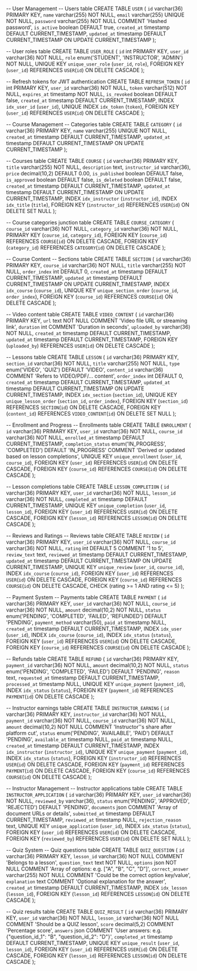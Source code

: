 -- User Management
-- Users table
CREATE TABLE `USER` (
`id` varchar(36) PRIMARY KEY,
`name` varchar(255) NOT NULL,
`email` varchar(255) UNIQUE NOT NULL,
`password` varchar(255) NOT NULL COMMENT 'Hashed password',
`is_active` boolean DEFAULT true,
`created_at` timestamp DEFAULT CURRENT_TIMESTAMP,
`updated_at` timestamp DEFAULT CURRENT_TIMESTAMP ON UPDATE CURRENT_TIMESTAMP
);

-- User roles table
CREATE TABLE `USER_ROLE` (
`id` int PRIMARY KEY,
`user_id` varchar(36) NOT NULL,
`role` enum('STUDENT', 'INSTRUCTOR', 'ADMIN') NOT NULL,
UNIQUE KEY `unique_user_role` (`user_id`, `role`),
FOREIGN KEY (`user_id`) REFERENCES `USER`(`id`) ON DELETE CASCADE
);

-- Refresh tokens for JWT authentication
CREATE TABLE `REFRESH_TOKEN` (
`id` int PRIMARY KEY,
`user_id` varchar(36) NOT NULL,
`token` varchar(512) NOT NULL,
`expires_at` timestamp NOT NULL,
`is_revoked` boolean DEFAULT false,
`created_at` timestamp DEFAULT CURRENT_TIMESTAMP,
INDEX `idx_user_id` (`user_id`),
UNIQUE INDEX `idx_token` (`token`),
FOREIGN KEY (`user_id`) REFERENCES `USER`(`id`) ON DELETE CASCADE
);

-- Course Management
-- Categories table
CREATE TABLE `CATEGORY` (
`id` varchar(36) PRIMARY KEY,
`name` varchar(255) UNIQUE NOT NULL,
`created_at` timestamp DEFAULT CURRENT_TIMESTAMP,
`updated_at` timestamp DEFAULT CURRENT_TIMESTAMP ON UPDATE CURRENT_TIMESTAMP
);

-- Courses table
CREATE TABLE `COURSE` (
`id` varchar(36) PRIMARY KEY,
`title` varchar(255) NOT NULL,
`description` text,
`instructor_id` varchar(36),
`price` decimal(10,2) DEFAULT 0.00,
`is_published` boolean DEFAULT false,
`is_approved` boolean DEFAULT false,
`is_deleted` boolean DEFAULT false,
`created_at` timestamp DEFAULT CURRENT_TIMESTAMP,
`updated_at` timestamp DEFAULT CURRENT_TIMESTAMP ON UPDATE CURRENT_TIMESTAMP,
INDEX `idx_instructor` (`instructor_id`),
INDEX `idx_title` (`title`),
FOREIGN KEY (`instructor_id`) REFERENCES `USER`(`id`) ON DELETE SET NULL
);

-- Course categories junction table
CREATE TABLE `COURSE_CATEGORY` (
`course_id` varchar(36) NOT NULL,
`category_id` varchar(36) NOT NULL,
PRIMARY KEY (`course_id`, `category_id`),
FOREIGN KEY (`course_id`) REFERENCES `COURSE`(`id`) ON DELETE CASCADE,
FOREIGN KEY (`category_id`) REFERENCES `CATEGORY`(`id`) ON DELETE CASCADE
);

-- Course Content
-- Sections table
CREATE TABLE `SECTION` (
`id` varchar(36) PRIMARY KEY,
`course_id` varchar(36) NOT NULL,
`title` varchar(255) NOT NULL,
`order_index` int DEFAULT 0,
`created_at` timestamp DEFAULT CURRENT_TIMESTAMP,
`updated_at` timestamp DEFAULT CURRENT_TIMESTAMP ON UPDATE CURRENT_TIMESTAMP,
INDEX `idx_course` (`course_id`),
UNIQUE KEY `unique_section_order` (`course_id`, `order_index`),
FOREIGN KEY (`course_id`) REFERENCES `COURSE`(`id`) ON DELETE CASCADE
);

-- Video content table
CREATE TABLE `VIDEO_CONTENT` (
`id` varchar(36) PRIMARY KEY,
`url` text NOT NULL COMMENT 'Video file URL or streaming link',
`duration` int COMMENT 'Duration in seconds',
`uploaded_by` varchar(36) NOT NULL,
`created_at` timestamp DEFAULT CURRENT_TIMESTAMP,
`updated_at` timestamp DEFAULT CURRENT_TIMESTAMP,
FOREIGN KEY (`uploaded_by`) REFERENCES `USER`(`id`) ON DELETE CASCADE
);

-- Lessons table
CREATE TABLE `LESSON` (
`id` varchar(36) PRIMARY KEY,
`section_id` varchar(36) NOT NULL,
`title` varchar(255) NOT NULL,
`type` enum('VIDEO', 'QUIZ') DEFAULT 'VIDEO',
`content_id` varchar(36) COMMENT 'Refers to VIDEO/PDF/... content',
`order_index` int DEFAULT 0,
`created_at` timestamp DEFAULT CURRENT_TIMESTAMP,
`updated_at` timestamp DEFAULT CURRENT_TIMESTAMP ON UPDATE CURRENT_TIMESTAMP,
INDEX `idx_section` (`section_id`),
UNIQUE KEY `unique_lesson_order` (`section_id`, `order_index`),
FOREIGN KEY (`section_id`) REFERENCES `SECTION`(`id`) ON DELETE CASCADE,
FOREIGN KEY (`content_id`) REFERENCES `VIDEO_CONTENT`(`id`) ON DELETE SET NULL
);

-- Enrollment and Progress
-- Enrollments table
CREATE TABLE `ENROLLMENT` (
`id` varchar(36) PRIMARY KEY,
`user_id` varchar(36) NOT NULL,
`course_id` varchar(36) NOT NULL,
`enrolled_at` timestamp DEFAULT CURRENT_TIMESTAMP,
`completion_status` enum('IN_PROGRESS', 'COMPLETED') DEFAULT 'IN_PROGRESS' COMMENT 'Derived or updated based on lesson completions',
UNIQUE KEY `unique_enrollment` (`user_id`, `course_id`),
FOREIGN KEY (`user_id`) REFERENCES `USER`(`id`) ON DELETE CASCADE,
FOREIGN KEY (`course_id`) REFERENCES `COURSE`(`id`) ON DELETE CASCADE
);

-- Lesson completions table
CREATE TABLE `LESSON_COMPLETION` (
`id` varchar(36) PRIMARY KEY,
`user_id` varchar(36) NOT NULL,
`lesson_id` varchar(36) NOT NULL,
`completed_at` timestamp DEFAULT CURRENT_TIMESTAMP,
UNIQUE KEY `unique_completion` (`user_id`, `lesson_id`),
FOREIGN KEY (`user_id`) REFERENCES `USER`(`id`) ON DELETE CASCADE,
FOREIGN KEY (`lesson_id`) REFERENCES `LESSON`(`id`) ON DELETE CASCADE
);

-- Reviews and Ratings
-- Reviews table
CREATE TABLE `REVIEW` (
`id` varchar(36) PRIMARY KEY,
`user_id` varchar(36) NOT NULL,
`course_id` varchar(36) NOT NULL,
`rating` int DEFAULT 5 COMMENT '1 to 5',
`review_text` text,
`reviewed_at` timestamp DEFAULT CURRENT_TIMESTAMP,
`updated_at` timestamp DEFAULT CURRENT_TIMESTAMP ON UPDATE CURRENT_TIMESTAMP,
UNIQUE KEY `unique_review` (`user_id`, `course_id`),
INDEX `idx_course` (`course_id`),
FOREIGN KEY (`user_id`) REFERENCES `USER`(`id`) ON DELETE CASCADE,
FOREIGN KEY (`course_id`) REFERENCES `COURSE`(`id`) ON DELETE CASCADE,
CHECK (rating >= 1 AND rating <= 5)
);

-- Payment System
-- Payments table
CREATE TABLE `PAYMENT` (
`id` varchar(36) PRIMARY KEY,
`user_id` varchar(36) NOT NULL,
`course_id` varchar(36) NOT NULL,
`amount` decimal(10,2) NOT NULL,
`status` enum('PENDING', 'COMPLETED', 'FAILED', 'REFUNDED') DEFAULT 'PENDING',
`payment_method` varchar(50),
`paid_at` timestamp NULL,
`created_at` timestamp DEFAULT CURRENT_TIMESTAMP,
INDEX `idx_user` (`user_id`),
INDEX `idx_course` (`course_id`),
INDEX `idx_status` (`status`),
FOREIGN KEY (`user_id`) REFERENCES `USER`(`id`) ON DELETE CASCADE,
FOREIGN KEY (`course_id`) REFERENCES `COURSE`(`id`) ON DELETE CASCADE
);

-- Refunds table
CREATE TABLE `REFUND` (
`id` varchar(36) PRIMARY KEY,
`payment_id` varchar(36) NOT NULL,
`amount` decimal(10,2) NOT NULL,
`status` enum('PENDING', 'COMPLETED', 'FAILED') DEFAULT 'PENDING',
`reason` text,
`requested_at` timestamp DEFAULT CURRENT_TIMESTAMP,
`processed_at` timestamp NULL,
UNIQUE KEY `unique_payment` (`payment_id`),
INDEX `idx_status` (`status`),
FOREIGN KEY (`payment_id`) REFERENCES `PAYMENT`(`id`) ON DELETE CASCADE
);

-- Instructor earnings table
CREATE TABLE `INSTRUCTOR_EARNING` (
`id` varchar(36) PRIMARY KEY,
`instructor_id` varchar(36) NOT NULL,
`payment_id` varchar(36) NOT NULL,
`course_id` varchar(36) NOT NULL,
`amount` decimal(10,2) NOT NULL COMMENT 'Instructor''s share after platform cut',
`status` enum('PENDING', 'AVAILABLE', 'PAID') DEFAULT 'PENDING',
`available_at` timestamp NULL,
`paid_at` timestamp NULL,
`created_at` timestamp DEFAULT CURRENT_TIMESTAMP,
INDEX `idx_instructor` (`instructor_id`),
UNIQUE KEY `unique_payment` (`payment_id`),
INDEX `idx_status` (`status`),
FOREIGN KEY (`instructor_id`) REFERENCES `USER`(`id`) ON DELETE CASCADE,
FOREIGN KEY (`payment_id`) REFERENCES `PAYMENT`(`id`) ON DELETE CASCADE,
FOREIGN KEY (`course_id`) REFERENCES `COURSE`(`id`) ON DELETE CASCADE
);

-- Instructor Management
-- Instructor applications table
CREATE TABLE `INSTRUCTOR_APPLICATION` (
`id` varchar(36) PRIMARY KEY,
`user_id` varchar(36) NOT NULL,
`reviewed_by` varchar(36),
`status` enum('PENDING', 'APPROVED', 'REJECTED') DEFAULT 'PENDING',
`documents` json COMMENT 'Array of document URLs or details',
`submitted_at` timestamp DEFAULT CURRENT_TIMESTAMP,
`reviewed_at` timestamp NULL,
`rejection_reason` text,
UNIQUE KEY `unique_application` (`user_id`),
INDEX `idx_status` (`status`),
FOREIGN KEY (`user_id`) REFERENCES `USER`(`id`) ON DELETE CASCADE,
FOREIGN KEY (`reviewed_by`) REFERENCES `USER`(`id`) ON DELETE SET NULL
);

-- Quiz System
-- Quiz questions table
CREATE TABLE `QUIZ_QUESTION` (
`id` varchar(36) PRIMARY KEY,
`lesson_id` varchar(36) NOT NULL COMMENT 'Belongs to a lesson',
`question_text` text NOT NULL,
`options` json NOT NULL COMMENT 'Array of options: e.g. ["A", "B", "C", "D"]',
`correct_answer` varchar(255) NOT NULL COMMENT 'Could be the correct option key/value',
`explanation` text COMMENT 'Optional explanation for the answer',
`created_at` timestamp DEFAULT CURRENT_TIMESTAMP,
INDEX `idx_lesson` (`lesson_id`),
FOREIGN KEY (`lesson_id`) REFERENCES `LESSON`(`id`) ON DELETE CASCADE
);

-- Quiz results table
CREATE TABLE `QUIZ_RESULT` (
`id` varchar(36) PRIMARY KEY,
`user_id` varchar(36) NOT NULL,
`lesson_id` varchar(36) NOT NULL COMMENT 'Should be a QUIZ lesson',
`score` decimal(5,2) COMMENT 'Percentage score',
`answers` json COMMENT 'User answers: e.g. {"question_id_1": "B", "question_id_2": "D"}',
`completed_at` timestamp DEFAULT CURRENT_TIMESTAMP,
UNIQUE KEY `unique_result` (`user_id`, `lesson_id`),
FOREIGN KEY (`user_id`) REFERENCES `USER`(`id`) ON DELETE CASCADE,
FOREIGN KEY (`lesson_id`) REFERENCES `LESSON`(`id`) ON DELETE CASCADE
);
